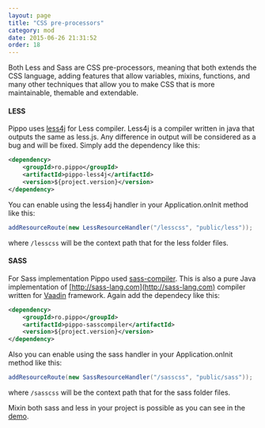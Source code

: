 ```yaml
---
layout: page
title: "CSS pre-processors"
category: mod
date: 2015-06-26 21:31:52
order: 18
---
```


Both Less and Sass are CSS pre-processors, meaning that both extends the CSS language, adding features that allow variables, mixins, functions,
 and many other techniques that allow you to make CSS that is more maintainable, themable and extendable. 

#### LESS

Pippo uses [less4j](https://github.com/SomMeri/less4j) for Less compiler. Less4j is a compiler written in java that outputs the same as less.js.
Any difference in output will be considered as a bug and will be fixed.
Simply add the dependency like this:

```xml
<dependency>
    <groupId>ro.pippo</groupId>
    <artifactId>pippo-less4j</artifactId>
    <version>${project.version}</version>
</dependency>	
```
You can enable using the less4j handler in your Application.onInit method like this:

```java
addResourceRoute(new LessResourceHandler("/lesscss", "public/less"));
```
where `/lesscss` will be the context path that for the less folder files.

#### SASS

For Sass implementation Pippo used [sass-compiler](https://github.com/vaadin/sass-compiler). This is also a pure Java implementation of [http://sass-lang.com](http://sass-lang.com) compiler
written for [Vaadin](https://vaadin.com/home) framework.
Again add the dependecy like this:

```xml
<dependency>
    <groupId>ro.pippo</groupId>
    <artifactId>pippo-sasscompiler</artifactId>
    <version>${project.version}</version>
</dependency>	
```

Also you can enable using the sass handler in your Application.onInit method like this:

```java
addResourceRoute(new SassResourceHandler("/sasscss", "public/sass"));
```
where `/sasscss` will be the context path that for the sass folder files.

Mixin both sass and less in your project is possible as you can see in the [demo](https://github.com/decebals/pippo-demo/tree/master/pippo-demo-css).
